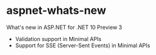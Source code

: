 # aspnet-whats-new

What's new in ASP.NET for .NET 10 Preview 3

- Validation support in Minimal APIs
- Support for SSE (Server-Sent Events) in Minimal APIs
